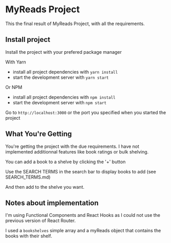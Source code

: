 # MyReads Project

This the final result of MyReads Project, with all the requirements.

## Install project

Install the project with your prefered package manager

With Yarn
* install all project dependencies with `yarn install`
* start the development server with `yarn start`

Or NPM
* install all project dependencies with `npm install`
* start the development server with `npm start`

Go to `http://localhost:3000` or the port you specified when you started the project

## What You're Getting

You're getting the project with the due requirements. I have not implemented
additionnal features like book ratings or bulk shelving.

You can add a book to a shelve by clicking the '+' button

Use the SEARCH TERMS in the search bar to display books to add
(see SEARCH_TERMS.md)

And then add to the shelve you want.

## Notes about implementation

I'm using Functional Components and React Hooks as I could not
use the previous version of React Router.

I used a `bookshelves` simple array and a myReads object that contains the books with their shelf.
